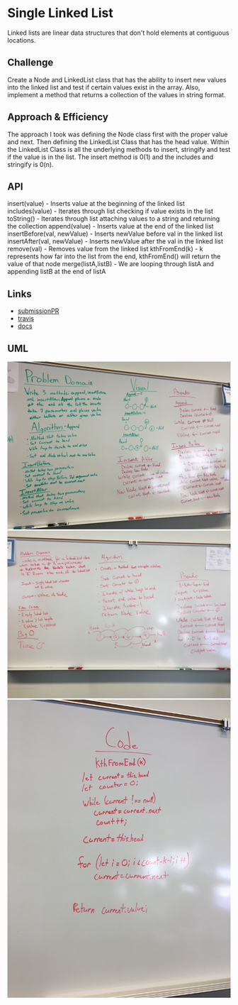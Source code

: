 # Single Linked List
Linked lists are linear data structures that don't hold elements at contiguous locations.

## Challenge
Create a Node and LinkedList class that has the ability to insert new values into the linked list and test if certain values exist in the array. Also, implement a method that returns a collection of the values in string format.

## Approach & Efficiency
The approach I took was defining the Node class first with the proper value and next. Then defining the LinkedList Class that has the head value. Within the LinkedList Class is all the underlying methods to insert, stringify and test if the value is in the list. The insert method is 0(1) and the includes and stringify is 0(n).

## API
insert(value) - Inserts value at the beginning of the linked list
includes(value) - Iterates through list checking if value exists in the list
toString() - Iterates through list attaching values to a string and returning the collection
append(value) - Inserts value at the end of the linked list
insertBefore(val, newValue) - Inserts newValue before val in the linked list
insertAfter(val, newValue) - Inserts newValue after the val in the linked list
remove(val) - Removes value from the linked list
kthFromEnd(k) - k represents how far into the list from the end, kthFromEnd() will return the value of that node
merge(listA,listB) - We are looping through listA and appending listB at the end of listA

## Links
* [submissionPR](https://github.com/trevorthompson-401-advanced-javascript/data-structures-and-algorithms/pull/1)
* [travis](https://travis-ci.com/trevorthompson-401-advanced-javascript/data-structures-and-algorithms/builds/144070892)
* [docs](/docs)

## UML
![append/insertBefore/insertAfter](assets/IMG_4239.JPG)
![append/insertBefore/insertAfter](assets/IMG_4237.JPG)
![append/insertBefore/insertAfter](assets/IMG_4238.JPG)